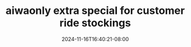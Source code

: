 --- 
title: "aiwaonly  extra special for customer ride stockings"
description: "nonton bokeh aiwaonly  extra special for customer ride stockings terbaru full terbaru"
date: 2024-11-16T16:40:21-08:00
file_code: "walwdpnc3a9t"
draft: false
cover: "6zult1vt7p8y7qik.jpg"
tags: ["aiwaonly", "extra", "special", "for", "customer", "ride", "stockings", "bokep-indo", "bokep-viral", "bokep-ig"]
length: 352
fld_id: "1391212"
foldername: "Aiwaonlycektelegram"
categories: ["Aiwaonlycektelegram"]
views: 6
---